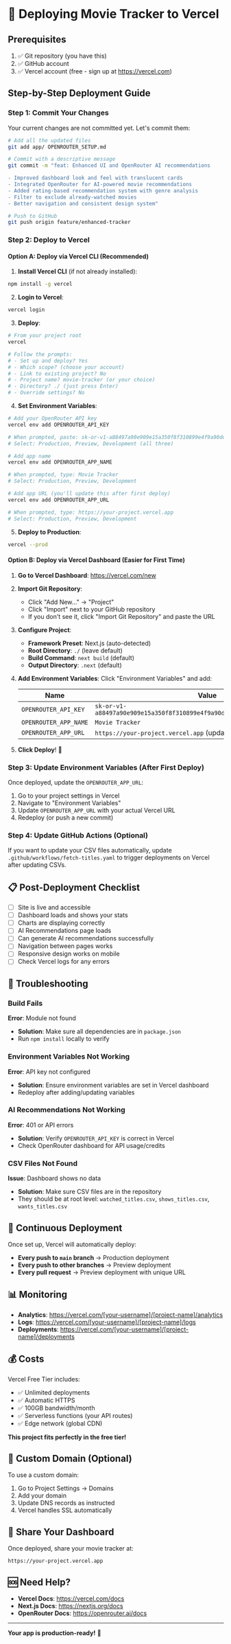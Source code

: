 # 🚀 Deploying Movie Tracker to Vercel

## Prerequisites

1. ✅ Git repository (you have this)
2. ✅ GitHub account
3. ✅ Vercel account (free - sign up at https://vercel.com)

## Step-by-Step Deployment Guide

### Step 1: Commit Your Changes

Your current changes are not committed yet. Let's commit them:

```bash
# Add all the updated files
git add app/ OPENROUTER_SETUP.md

# Commit with a descriptive message
git commit -m "feat: Enhanced UI and OpenRouter AI recommendations

- Improved dashboard look and feel with translucent cards
- Integrated OpenRouter for AI-powered movie recommendations
- Added rating-based recommendation system with genre analysis
- Filter to exclude already-watched movies
- Better navigation and consistent design system"

# Push to GitHub
git push origin feature/enhanced-tracker
```

### Step 2: Deploy to Vercel

#### Option A: Deploy via Vercel CLI (Recommended)

1. **Install Vercel CLI** (if not already installed):
```bash
npm install -g vercel
```

2. **Login to Vercel**:
```bash
vercel login
```

3. **Deploy**:
```bash
# From your project root
vercel

# Follow the prompts:
# - Set up and deploy? Yes
# - Which scope? (choose your account)
# - Link to existing project? No
# - Project name? movie-tracker (or your choice)
# - Directory? ./ (just press Enter)
# - Override settings? No
```

4. **Set Environment Variables**:
```bash
# Add your OpenRouter API key
vercel env add OPENROUTER_API_KEY

# When prompted, paste: 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
# Select: Production, Preview, Development (all three)

# Add app name
vercel env add OPENROUTER_APP_NAME

# When prompted, type: Movie Tracker
# Select: Production, Preview, Development

# Add app URL (you'll update this after first deploy)
vercel env add OPENROUTER_APP_URL

# When prompted, type: https://your-project.vercel.app
# Select: Production, Preview, Development
```

5. **Deploy to Production**:
```bash
vercel --prod
```

#### Option B: Deploy via Vercel Dashboard (Easier for First Time)

1. **Go to Vercel Dashboard**: https://vercel.com/new

2. **Import Git Repository**:
   - Click "Add New..." → "Project"
   - Click "Import" next to your GitHub repository
   - If you don't see it, click "Import Git Repository" and paste the URL

3. **Configure Project**:
   - **Framework Preset**: Next.js (auto-detected)
   - **Root Directory**: `./` (leave default)
   - **Build Command**: `next build` (default)
   - **Output Directory**: `.next` (default)

4. **Add Environment Variables**:
   Click "Environment Variables" and add:
   
   | Name | Value |
   |------|-------|
   | `OPENROUTER_API_KEY` | `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` |
   | `OPENROUTER_APP_NAME` | `Movie Tracker` |
   | `OPENROUTER_APP_URL` | `https://your-project.vercel.app` (update after first deploy) |

5. **Click Deploy**! 🚀

### Step 3: Update Environment Variables (After First Deploy)

Once deployed, update the `OPENROUTER_APP_URL`:

1. Go to your project settings in Vercel
2. Navigate to "Environment Variables"
3. Update `OPENROUTER_APP_URL` with your actual Vercel URL
4. Redeploy (or push a new commit)

### Step 4: Update GitHub Actions (Optional)

If you want to update your CSV files automatically, update `.github/workflows/fetch-titles.yaml` to trigger deployments on Vercel after updating CSVs.

## 📋 Post-Deployment Checklist

- [ ] Site is live and accessible
- [ ] Dashboard loads and shows your stats
- [ ] Charts are displaying correctly
- [ ] AI Recommendations page loads
- [ ] Can generate AI recommendations successfully
- [ ] Navigation between pages works
- [ ] Responsive design works on mobile
- [ ] Check Vercel logs for any errors

## 🔧 Troubleshooting

### Build Fails

**Error**: Module not found
- **Solution**: Make sure all dependencies are in `package.json`
- Run `npm install` locally to verify

### Environment Variables Not Working

**Error**: API key not configured
- **Solution**: Ensure environment variables are set in Vercel dashboard
- Redeploy after adding/updating variables

### AI Recommendations Not Working

**Error**: 401 or API errors
- **Solution**: Verify `OPENROUTER_API_KEY` is correct in Vercel
- Check OpenRouter dashboard for API usage/credits

### CSV Files Not Found

**Issue**: Dashboard shows no data
- **Solution**: Make sure CSV files are in the repository
- They should be at root level: `watched_titles.csv`, `shows_titles.csv`, `wants_titles.csv`

## 🔄 Continuous Deployment

Once set up, Vercel will automatically deploy:
- **Every push to `main` branch** → Production deployment
- **Every push to other branches** → Preview deployment
- **Every pull request** → Preview deployment with unique URL

## 📊 Monitoring

- **Analytics**: https://vercel.com/[your-username]/[project-name]/analytics
- **Logs**: https://vercel.com/[your-username]/[project-name]/logs
- **Deployments**: https://vercel.com/[your-username]/[project-name]/deployments

## 💰 Costs

Vercel Free Tier includes:
- ✅ Unlimited deployments
- ✅ Automatic HTTPS
- ✅ 100GB bandwidth/month
- ✅ Serverless functions (your API routes)
- ✅ Edge network (global CDN)

**This project fits perfectly in the free tier!**

## 🎯 Custom Domain (Optional)

To use a custom domain:

1. Go to Project Settings → Domains
2. Add your domain
3. Update DNS records as instructed
4. Vercel handles SSL automatically

## 📱 Share Your Dashboard

Once deployed, share your movie tracker at:
```
https://your-project.vercel.app
```

## 🆘 Need Help?

- **Vercel Docs**: https://vercel.com/docs
- **Next.js Docs**: https://nextjs.org/docs
- **OpenRouter Docs**: https://openrouter.ai/docs

---

**Your app is production-ready!** 🎉

